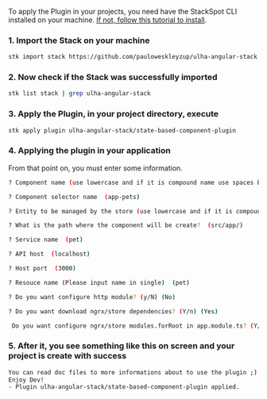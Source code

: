 To apply the Plugin in your projects, you need have the StackSpot CLI installed on your machine. [If not, follow this tutorial to install](https://docs.stackspot.com/docs/stk-cli/installation/).

### 1. Import the Stack on your machine

```sh
stk import stack https://github.com/pauloweskleyzup/ulha-angular-stack
```

### 2. Now check if the Stack was successfully imported

```sh
stk list stack | grep ulha-angular-stack
```

### 3. Apply the Plugin, in your project directory, execute

```sh
stk apply plugin ulha-angular-stack/state-based-component-plugin
```
### 4. Applying the plugin in your application
From that point on, you must enter some information.

```sh
? Component name (use lowercase and if it is compound name use spaces between word)  (pets)
```
```sh
? Component selector name  (app-pets)
```
```sh
? Entity to be managed by the store (use lowercase and if it is compound name use spaces between word)  (pet)
```
```sh
? What is the path where the component will be create?  (src/app/)
```
```sh
? Service name  (pet)
```
```sh
? API host  (localhost)
```
```sh
? Host port  (3000)
```
```sh
? Resouce name (Please input name in single)  (pet)
```
```sh
? Do you want configure http module? (y/N) (No)
```
```sh
? Do you want download ngrx/store dependencies? (Y/n) (Yes)
```
```sh
 Do you want configure ngrx/store modules.forRoot in app.module.ts? (Y/n) (Yes)
```

### 5. After it, you see something like this on screen and your project is create with success
```sh
You can read doc files to more informations about to use the plugin ;)
Enjoy Dev!
- Plugin ulha-angular-stack/state-based-component-plugin applied.
```